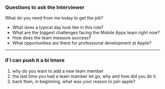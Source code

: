 ### Questions to ask the Interviewer

What do you need from me today to get the job?


* What does a typical day look like in this role?
* What are the biggest challenges facing the Mobile Apps team right now?
* How does the team measure success?
* What opportunities are there for professional development at Apple?

----

### if I can push it a bi tmore

1. why do you want to add a new team member
2. the last time you had a team mamber let go, why and how did you do it.
3. back then, in beginning, what was your reason to join apple?

